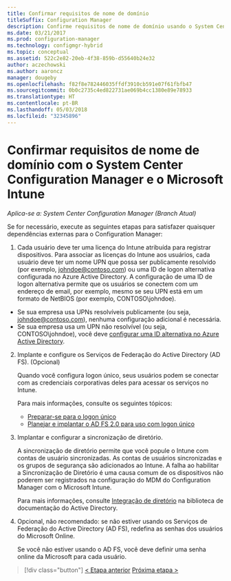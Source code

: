 ```yaml
---
title: Confirmar requisitos de nome de domínio
titleSuffix: Configuration Manager
description: Confirme requisitos de nome de domínio usando o System Center Configuration Manager.
ms.date: 03/21/2017
ms.prod: configuration-manager
ms.technology: configmgr-hybrid
ms.topic: conceptual
ms.assetid: 522c2e82-20eb-4f38-859b-d55640b24e32
author: aczechowski
ms.author: aaroncz
manager: dougeby
ms.openlocfilehash: f82f8e782446035ffdf3910cb591e07f61fbfb47
ms.sourcegitcommit: 0b0c2735c4ed822731ae069b4cc1380e89e78933
ms.translationtype: HT
ms.contentlocale: pt-BR
ms.lasthandoff: 05/03/2018
ms.locfileid: "32345896"
---
```

# <a name="confirm-domain-name-requirements-with-system-center-configuration-manager-and-microsoft-intune"></a>Confirmar requisitos de nome de domínio com o System Center Configuration Manager e o Microsoft Intune

*Aplica-se a: System Center Configuration Manager (Branch Atual)*

Se for necessário, execute as seguintes etapas para satisfazer quaisquer dependências externas para o Configuration Manager:

1. Cada usuário deve ter uma licença do Intune atribuída para registrar dispositivos. Para associar as licenças do Intune aos usuários, cada usuário deve ter um nome UPN que possa ser publicamente resolvido (por exemplo, johndoe@contoso.com) ou uma ID de logon alternativa configurada no Azure Active Directory. A configuração de uma ID de logon alternativa permite que os usuários se conectem com um endereço de email, por exemplo, mesmo se seu UPN está em um formato de NetBIOS (por exemplo, CONTOSO\johndoe).

  - Se sua empresa usa UPNs resolvíveis publicamente (ou seja, johndoe@contoso.com), nenhuma configuração adicional é necessária.
  - Se sua empresa usa um UPN não resolvível (ou seja, CONTOSO\johndoe), você deve [configurar uma ID alternativa no Azure Active Directory](https://azure.microsoft.com/documentation/articles/active-directory-aadconnect-get-started-custom/#pages-under-the-section-sync).

2.  Implante e configure os Serviços de Federação do Active Directory (AD FS). (Opcional)

     Quando você configura logon único, seus usuários podem se conectar com as credenciais corporativas deles para acessar os serviços no Intune.

     Para mais informações, consulte os seguintes tópicos:
    -   [Preparar-se para o logon único](http://go.microsoft.com/fwlink/?LinkID=271124)
    -   [Planejar e implantar o AD FS 2.0 para uso com logon único](http://go.microsoft.com/fwlink/?LinkID=271125)

3.  Implantar e configurar a sincronização de diretório.

     A sincronização de diretório permite que você popule o Intune com contas de usuário sincronizadas. As contas de usuários sincronizadas e os grupos de segurança são adicionados ao Intune. A falha ao habilitar a Sincronização de Diretório é uma causa comum de os dispositivos não poderem ser registrados na configuração do MDM do Configuration Manager com o Microsoft Intune.

     Para mais informações, consulte [Integração de diretório](http://go.microsoft.com/fwlink/?LinkID=271120) na biblioteca de documentação do Active Directory.

4.  Opcional, não recomendado: se não estiver usando os Serviços de Federação do Active Directory (AD FS), redefina as senhas dos usuários do Microsoft Online.

     Se você não estiver usando o AD FS, você deve definir uma senha online da Microsoft para cada usuário.

> [!div class="button"]
[< Etapa anterior](create-mdm-collection.md)  [Próxima etapa >](configure-intune-subscription.md)
